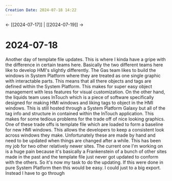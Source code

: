 ```yaml
---
Creation Date: 2024-07-18 14:22
---
```


<- [[2024-07-17]] | [[2024-07-19]]  ->

# 2024-07-18
Another day of template file updates. This is where I kinda have a gripe with the difference in certain teams here. Basically the two different teams here like to develop HMI's slightly differently. The Gas team likes to build the windows in System Platform where they are treated as one single graphic with interactable parts. This means that all there objects and tags are defined within the System Platform. This makes for super easy object management with less features for visual customization. On the other hand, the liquids team uses InTouch which is a piece of software specifically designed for making HMI windows and liking tags to object in the HMI windows. This is still hosted through a System Platform Galaxy but all of the tag info and structure in contained within the InTouch application. This makes for some tedious problems for the trade off of nice looking graphics. One of these trade offs is template file which are loaded to form a baseline for new HMI windows. This allows the developers to keep a consistent look across windows they make. Unfortunately these are made by hand and need to be updated when things are changed after a while. This has been my job for two other relatively newer sites. The current one I'm working on is a huge pain because it's basically a Frankenstein of a bunch of other sites made in the past and the template file just never got updated to conform with the others. So it's now my task to do the updating. If this were done in pure System Platform then this would be easy. I could just to a big export. Instead I have to go through